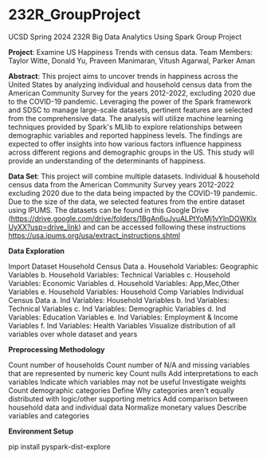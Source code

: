 # 232R_GroupProject
UCSD Spring 2024 232R Big Data Analytics Using Spark Group Project 

**Project**: Examine US Happiness Trends with census data. 
Team Members: Taylor Witte, Donald Yu, Praveen Manimaran, Vitush Agarwal, Parker Aman

**Abstract**: 
This project aims to uncover trends in happiness across the United States by analyzing individual and household census data from the American Community Survey for the years 2012-2022, excluding 2020 due to the COVID-19 pandemic. Leveraging the power of the Spark framework and SDSC to manage large-scale datasets, pertinent features are selected from the comprehensive data. The analysis will utilize machine learning techniques provided by Spark's MLlib to explore relationships between demographic variables and reported happiness levels. The findings are expected to offer insights into how various factors influence happiness across different regions and demographic groups in the US. This study will provide an understanding of the determinants of happiness.

**Data Set**: 
This project will combine multiple datasets. 
Individual & household census data from the American Community Survey years 2012-2022 excluding 2020 due to the data being impacted by the COVID-19 pandemic. Due to the size of the data, we selected features from the entire dataset using IPUMS. The datasets can be found in this Google Drive (https://drive.google.com/drive/folders/1BgAn6uJvuALPtYoMj1vYInDOWKlxUyXX?usp=drive_link) and can be accessed following these instructions https://usa.ipums.org/usa/extract_instructions.shtml

 **Data Exploration**
 
Import Dataset
Household Census Data
a. Household Variables: Geographic Variables
b. Household Variables: Technical Variables
c. Household Variables: Economic Variables
d. Household Variables: App,Mec,Other Variables
e. Household Variables: Household Comp Variables
Individual Census Data
a. Ind Variables: Household Variables
b. Ind Variables: Technical Variables
c. Ind Variables: Demographic Variables
d. Ind Variables: Education Variables
e. Ind Variables: Employment & Income Variables
f. Ind Variables: Health Variables
Visualize distribution of all variables over whole dataset and years

**Preprocessing Methodology**

Count number of households
Count number of N/A and missing variables that are represented by numeric key
Count nulls
Add interpretations to each variables
Indicate which variables may not be useful
Investigate weights
Count demographic categories
Define Why categories aren't equally distributed with logic/other supporting metrics
Add comparison between household data and individual data
Normalize monetary values
Describe variables and categories


**Environment Setup**

pip install pyspark-dist-explore
